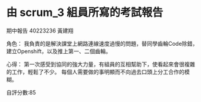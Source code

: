 # 由 scrum_3 組員所寫的考試報告
期中報告 40223236 黃建翔

角色：
我負責的是解決課堂上網路連線速度過慢的問題，替同學齒輪Code除錯，建立Openshift，以及推上第一、二個齒輪。

心得：
第一次感受到協同的強大力量，有組員的互相幫助下，使看起來會很複雜的工作，輕鬆了不少。
每個人需要做的事明顯而不向過去口頭上分工合作的模糊。


自評分數:85